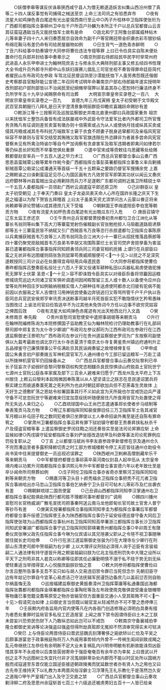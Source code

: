 <!-- { "loadSidebar": true } -->
　　○妖僧李皋等谋反伏诛皋狭西咸宁县人为僧无赖遂造妖言纠集山西汾州僧了真等二十四人谋反事觉有司捕得之械送至京  上命三法司讯之有验悉弃市
　　○夜有流星大如鸡弹色青白尾迹有光出星宿西南行至云中○丙子升桂林中卫指挥使张珩为广西都司都指挥佥事柳州卫中左千户所百户孙麟为本所正千户以总兵官都督山云言其征蛮寇遇敌当先又能抚恤军士故有是命
　　○迤北和宁王阿鲁台部属威林帖木儿等率妻子四十六人来归奏愿居京自效命为副千户等官赐冠带金织袭衣彩币银钞绢布绵花鞍马有差仍命有司给房屋器物如例
　　○日生背气一道色青赤鲜明
　　○丁丑六科给事中劾奏镇守大同参将曹俭违法专擅等罪  上曰已令俭具实自陈未便处置命行在兵部并封给事中奏章示之
　　○南京刑部右侍郎段民卒民字时举常州府武进县人永乐甲申进士为翰林院庶吉士与修永乐大典除刑部主事又修五经四书性理大全书成升员外郎寻升郎中山东妖妇唐赛儿倡乱三司官坐视不奏皆得罪命廷臣简代者擢民山东布政司左参政  车驾北征民督运饷至沙漠能抚恤下人虽劳弗怨既还偕御史考察郡县官黜陟能公宣德二年召同考试明年命署南京户部右侍郎踰年遂实授明年改刑部初户部刑部皆以不治闻民至纪纲脩举宿弊以革盖其存心宽恕持行廉洁终身不负所学年五十九卒讣闻赐祭命有司治葬
　　大明宣宗章皇帝实录卷之一百八
　大明宣宗章皇帝实录卷之一百九
　　宣德九年三月戊寅朔  皇太子初受朝于文华殿文武百官具朝服行八拜礼是日天宇澄清景象明丽群臣仰瞻欢喜踊跃命赐钞有差
　　○敕浙江等十三按察司及巡按监察御史并南北直隶州郡曰兵政国家重务  祖宗以来抚恤军士整饬兵备皆有成法朕屡戒中外武臣令守法爱军比者内外都司卫所官惟务贪贿凡有征调则差贫卖富有徵办则十倍需索或占为从人或使纳月钱或纵其买卖或侵其月粮或减其冬布科扰万端致军士窘于衣食不顾妻子脱身逃窜都司及亲临风宪官纵容不举甚则与官军交结受其贿赂又取军官旗违限在外恣肆非为者甚多尝命风宪官督察未见有所禽治特谕尔等自今严加询察有贪虐害军及取军违期者即禽问如律若尔等仍纵恶长奸知而不举事觉俱处重罪
　　○遣中官宋成等赍敕往乌思藏等处给赐敕都督赵安率兵一千五百人送之毕力术江
　　○广西总兵官都督佥事山云奏广西思恩县蛮贼覃公砦等累年作耗今委广西都指挥佥事彭英署都指挥佥事鲁义率兵剿捕斩贼首覃公砦梁公成潘通天等首级一千五十五颗枭之要路仍督官军搜捕余党  上嘉之赐敕谕之曰诛剿蛮寇足见尽心为国区画有方凡效劳官军即第其功状以闻云又奏庆远府欎林等州县蛮贼出没必用剿除而兵力不足遂敕广东都司调附近属卫所精锐士卒一千五百人委都指挥一员领赴广西听云调遣寇平即还原卫所
　　○己卯群臣以  皇太子初受朝见  上于奉天门奏曰  皇太子龙姿凤表天命人心所在国祚长隆之庆天下生民之福谨以为陛下贺皆五拜稽首  上曰太子虽美天资尤湏学问古人云蒙以餋正将来尚赖卿等讲论赞辅以成其德庶几天下受福
　　○朝鲜国王李祹遣陪臣李伯宽等朝贡方物
　　○夜有流星大如杯色青白尾迹有光出匏瓜东行入危
　　○  庚辰召镇守辽东太监王彦还京
　　○壬午贵州总兵官都督萧授奏初贵州都匀卫合江洲化从等寨长韦翁同等纠集下高大刀等寨蛮党射伤催粮副长官张勉抢掠人马阻截道路扇诱蔡郎等五十三寨蛮民皆不纳赋又引广西贼首韦万良等恣行杀掠遣都匀卫指挥佥事陈原以兵禽捕获贼首韦万良等三人而韦翁同及合江洲大小十一寨已从招抚惟落昌蔡郎等四十寨仍聚党拒敌贼首韦万良弟韦李胡又攻围陈蒙烂土长官司焚庐舍掠孳畜为害滋甚已遣署都指挥佥事事指挥同知顾勇领兵同三司委官相机抚捕  上谓行在兵部臣曰蛮之无状非有远图缓则鸱张急则鼠窜苟畏威顺服便可＜宀十见＞以抚之不足深究遂敕授同三司计议必在处置得宜毋轻用兵毋遗民患
　　○大同参将都指挥使曹俭奏昨都指挥吕整奏臣私役壮士六百人于家又役诸军耕种私田以兵器私易虏使骆驼捶死无罪军士伏蒙  圣恩＜宀十见＞容不即诛戮令臣具实以对缘臣忝备将领曩因运粮修城烧荒巡边大同诸卫官军俱听调遣间因闲暇暂留三五人或十数人以备使令应州白堂等处所种田庄岁如例输纳税粮实借人力耕种往年送虏使阿都赤北归彼有驼病不能前因以衣服易之军人吉僧住习用神铳尝使备边弃铳逃归又辱骂所管千户千户执以告臣同总兵官武安侯郑亨审讯责决送断事司越半月死皆臣实犯不敢隐情伏乞矜宥愚昧当图改过  上谕法司官曰俭笞逃卒不为过其他未免饰词今方任以边事不欲穷究姑容之俾图后效
　　○夜有流星大如鸡弹色赤尾迹有光出天枪西北行入文昌
　　○癸未修南京  奉先殿
　　○贵州宣慰司宣慰使安中遣把事胡珉等来朝贡马
　　○升行在翰林院编修陈询为本院修撰国子监助教王仙为翰林院检讨仍理助教事行在礼部祠祭司郎中郑复言为太仆寺少卿湖广布政司左参议郝珩为江西布政司左参政行在江西道监察御史汪景明为广西布政司左参议行在贵州道监察御史罗闰为广东按察司副使俱以九载考最故也调北京行太仆寺丞夏清于南京太仆寺复黄鉴贵州镇远府通判升正五品禄鉴守己廉慎理事公平任满赴京其民诣阙奏留之故增禄俾复任
　　○甲申成国公朱勇言初户部奏拨五军神机营官军万人通州缮仓今工部已留运粮军一万赴工请以所拨神机营官军仍回操备从之
　　○广西总兵官都督佥事山云奏交阯黎利已卒长子狂妄次子幼弱奸臣黎问黎察窃权构党恣相讎杀良民惊惧谅山府脱县土官阮世宁七源州土官阮公庭各率家属及部下三百余人避难来归愿于广西龙州及太平府上下冻州居住  上敕云曰黎利本起贱微因奉陈暠以从人望坚请立之朕志在息民遂诏罢兵将察实建立而彼遽奏暠死暠之死利所为也此时朝廷即欲加兵但不忍荼毒生灵故体  上天好生之德敷旷荡之恩姑令权署国事其行不义如此宜为天所毙也尔宜戒饬边兵严谨守备不可怠忽阮世宁等避难来归宜加意绥抚听随便居住凡所食用皆官为处置使之得所无失远人来归之心
　　○乙酉琉球国中山王尚巴志遣通事郑长使者步马结制等奉表笺贡马及方物
　　○宥辽东都指挥同知裴俊罪旧任三万卫指挥军士告其减官军月粮以补屯田子粒之数同犯者俱已坐罪俊以土人奉命招谕外夷至是还自陈有罪命宥之
　　○掌肃州卫署都指挥佥事吕昇有罪下狱初镇守都督王贵奏昇挟私杕杀千户及侵盗官粮等事  上遣监察御史罗闰往鞫之闰还奏皆实至是法司论昇罪应斩  上命监候如律○丙戌镇守延安都指挥佥事刘俨坐擅改造铳甲及科歛等事法司论死罪例应罚役复职从之
　　○丁亥  上以都督冯斌尚书李友直参政李新督修在京及通州仓久不完而漕运至者多露积降敕切责之时工部方修城楼敕令停工夫匠皆往通州仓助役令尚书吴中往来提督御史一员巡视迟误罪之
　　○陕西岷州卫剌麻高僧劄藏牟乐干等来朝贡马
　　○中军都督府都督佥事祁英卒英河南仪封县人起卒伍从  太宗皇帝靖内难以功累升河南都指挥佥事洪熙元年升中军都督佥事宣德六年以老年致仕至是卒讣闻命所司祭葬如例
　　○戊子阿伦卫指挥佥事亦省奇亦里察河卫指挥同知哈剌等来朝贡方物
　　○赐嘉河等卫头目卜颜秃福余卫指挥佥事把秃不花兀者卫指挥佥事纳哈出亦马忽山卫指挥佥事伯乞纳泰宁卫头目可可帖木儿等彩币及纻丝袭衣有差
　　○赐朝鲜琉球二国贡使宴
　　○己丑调山西都指挥同知李汉掌通州右卫都指挥佥事纪胜俱赴陕西行都司胜不理都司事听都督刘广调用
　　○赐四川播州宣慰司长官杨威湖广散毛宣抚司把事秦阿送云南马龙他郎甸长官司故土官舍人普宁等钞币有差
　　○庚寅实授署都指挥佥事指挥同知李圭为都指挥佥事署后军都督府都督佥事升绥德卫指挥使王永为陕西都指挥佥事仍于延安绥德巡督守备大同后卫指挥使张瑄为山西都指挥佥事杭州右卫指挥同知高举署浙江都指挥佥事长沙卫指挥同知武安署湖广都指挥佥事宁远卫指挥同知郭瑛署贵州都指挥佥事○辛卯周王有燉奏仪宾张琳父政先任指挥佥事今琳为仪宾请以其兄瑄袭父职从之令瑄不视卫事随琳居住就长史司给俸
　　○升行在浙江道监察御史张骏为行在大理寺左少卿行在刑部山东清吏司郎中贺祖嗣为右少卿  上以大理评议刑狱必湏得人询于近臣有言骏祖嗣二人通法律有持守遂皆升用之敕骏祖嗣曰朕为亿兆主恒虑刑罚失中大理之设所以平天下之刑苟非其人曷克以称卿等往即其任必廉勤明慎不溺于私不挠于势无刻无纵使轻重适当举措得宜人心悦服庶副朕钦恤之意
　　○敕大同参将都指挥使曹俭曰尔言吕整所告事多支吾不实只如与胡人交易违旧禁令罪已当死但念尔  先朝旧臣守边有年姑记尔罪自今宜革心易虑洁己守法抚辑军民谨饬边备庶几以盖前愆否则自贻尔祸虽悔无及
　　○巡按福建监察御史黄振奏漳州卫指挥覃庸等私通番国巡海都指挥张翥都司都指挥金瑛署都指挥佥事陶旺等及左布政使周克敬俱尝受庸金银帽带等物庸已事觉籍没翥等原受之物亦皆输官但方面重臣交通小人受其赃贿不可＜宀十见＞假请究治如律  上曰御史言当但既以输官宜从轻减然亦不可不警之悉停俸三年
　　○壬辰敕内府各监局内官内使等凡在内各衙门创造修理必湏明白具奏有擅为者悉处重罪时监局官多私役工匠造居室  上闻之故下禁令因谓侍臣曰土木之工朕未尝妄兴恐劳民伤财下人乃敢纵恣如此岂可以不戒饬
　　○敕南京守备襄城伯李隆佥都御史吴讷等论决强盗曰强盗但得所劫真赃即无冤抑不然湏审究得实未可轻决
　　○癸巳  上与侍臣论两晋侍臣曰晋武惩魏氏刻薄奢侈之毙欲矫以仁俭及平吴之后颇事游宴怠于政事掖庭殆将万人外戚用事势倾内外曾不一传祸生闺闼驯致戎羯之乱元帝继统江左恭俭有余明断不足大业未复祸乱内兴明帝明敏有机断故能诛剪凶臣惜其享年不永成帝以后类皆孱弱寄命于强臣奄奄百有余年亦为幸矣  上曰晋武以开创之主不为远图树立失宜托付非才况羗胡鲜卑杂处内郡而不能以时区处所以国祸方殷而戎寇遽至东晋仅能立国逆臣接迹朝政陵夷而犹延数世者亦有贤人为之用也又曰古先帝王维持天下以礼教为本两晋风俗淫僻士习浮薄先王礼乐教化于是荡然岂久安之道哉○甲午严皇城门出入及守卫交直之禁
　　○广西总兵官都督佥事山云奏攻剿浔柳二府及思恩州余寇斩首七百三十六级追还被虏男妇五百十一人皆已给亲
